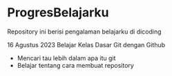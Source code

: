 # ProgresBelajarku
Repository ini berisi pengalaman belajarku di dicoding

16 Agustus 2023
Belajar Kelas Dasar Git dengan Github
* Mencari tau lebih dalam apa itu git
* Belajar tentang cara membuat repository
